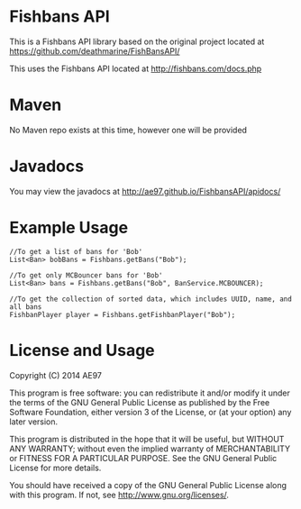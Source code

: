 # Fishbans API

This is a Fishbans API library based on the original project located at https://github.com/deathmarine/FishBansAPI/

This uses the Fishbans API located at http://fishbans.com/docs.php

# Maven 

No Maven repo exists at this time, however one will be provided

# Javadocs 

You may view the javadocs at http://ae97.github.io/FishbansAPI/apidocs/

# Example Usage

```
//To get a list of bans for 'Bob'
List<Ban> bobBans = Fishbans.getBans("Bob");

//To get only MCBouncer bans for 'Bob'
List<Ban> bans = Fishbans.getBans("Bob", BanService.MCBOUNCER);

//To get the collection of sorted data, which includes UUID, name, and all bans
FishbanPlayer player = Fishbans.getFishbanPlayer("Bob");
```

# License and Usage

Copyright (C) 2014 AE97

This program is free software: you can redistribute it and/or modify
it under the terms of the GNU General Public License as published by
the Free Software Foundation, either version 3 of the License, or
(at your option) any later version.

This program is distributed in the hope that it will be useful,
but WITHOUT ANY WARRANTY; without even the implied warranty of
MERCHANTABILITY or FITNESS FOR A PARTICULAR PURPOSE.  See the
GNU General Public License for more details.

You should have received a copy of the GNU General Public License
along with this program.  If not, see <http://www.gnu.org/licenses/>.
